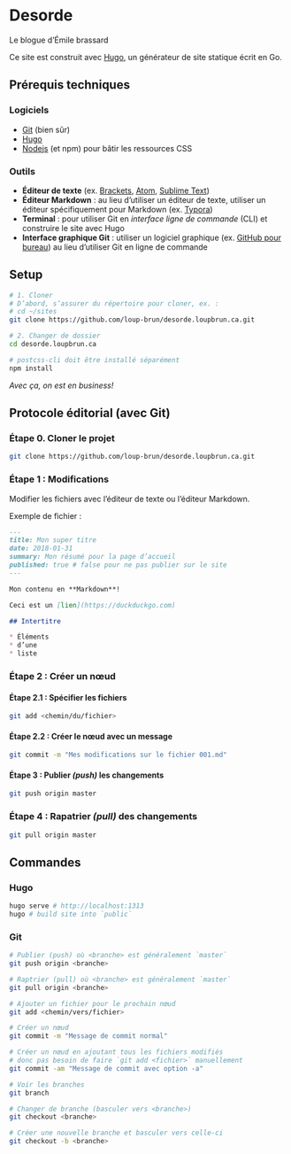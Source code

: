 # Desorde

Le blogue d’Émile brassard

Ce site est construit avec [Hugo](https://gohugo.io/), un générateur de site statique écrit en Go.

## Prérequis techniques

### Logiciels

* [Git](https://git-scm.com/) (bien sûr)
* [Hugo](https://gohugo.io/)
* [Nodejs](https://nodejs.org/fr) (et npm) pour bâtir les ressources CSS

### Outils

* **Éditeur de texte** (ex. [Brackets](http://brackets.io/), [Atom](https://atom.io/), [Sublime Text](http://www.sublimetext.com/))
* **Éditeur Markdown** : au lieu d’utiliser un éditeur de texte, utiliser un éditeur spécifiquement pour Markdown (ex. [Typora](http://www.sublimetext.com/))
* **Terminal** : pour utiliser Git en _interface ligne de commande_ (CLI) et construire le site avec Hugo
* **Interface graphique Git** : utiliser un logiciel graphique (ex. [GitHub pour bureau](https://desktop.github.com/)) au lieu d’utiliser Git en ligne de commande

## Setup

```bash
# 1. Cloner
# D’abord, s’assurer du répertoire pour cloner, ex. :
# cd ~/sites
git clone https://github.com/loup-brun/desorde.loupbrun.ca.git

# 2. Changer de dossier
cd desorde.loupbrun.ca

# postcss-cli doit être installé séparément
npm install 
```

_Avec ça, on est en business!_

## Protocole éditorial (avec Git)

### Étape 0. Cloner le projet  
```bash
git clone https://github.com/loup-brun/desorde.loupbrun.ca.git
```
### Étape 1 : Modifications 

Modifier les fichiers avec l’éditeur de texte ou l’éditeur Markdown.

Exemple de fichier :

```md
---
title: Mon super titre
date: 2018-01-31
summary: Mon résumé pour la page d’accueil
published: true # false pour ne pas publier sur le site 
---

Mon contenu en **Markdown**!

Ceci est un [lien](https://duckduckgo.com)

## Intertitre

* Éléments
* d’une
* liste

```

### Étape 2 : Créer un nœud

#### Étape 2.1 : Spécifier les fichiers
```bash
git add <chemin/du/fichier>
```
#### Étape 2.2 : Créer le nœud avec un message
```bash
git commit -m "Mes modifications sur le fichier 001.md"
```
#### Étape 3 : Publier _(push)_ les changements

```bash
git push origin master
```

### Étape 4 : Rapatrier _(pull)_ des changements
```bash
git pull origin master
```


## Commandes

### Hugo

```bash
hugo serve # http://localhost:1313
hugo # build site into `public`
```

### Git

```bash
# Publier (push) où <branche> est généralement `master`
git push origin <branche>

# Raptrier (pull) où <branche> est généralement `master`
git pull origin <branche>

# Ajouter un fichier pour le prochain nœud
git add <chemin/vers/fichier>

# Créer un nœud
git commit -m "Message de commit normal"

# Créer un nœud en ajoutant tous les fichiers modifiés
# donc pas besoin de faire `git add <fichier>` manuellement
git commit -am "Message de commit avec option -a"

# Voir les branches
git branch

# Changer de branche (basculer vers <branche>)
git checkout <branche>

# Créer une nouvelle branche et basculer vers celle-ci
git checkout -b <branche>
```

